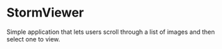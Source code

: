 # StormViewer
Simple application that lets users scroll through a list of images and then select one to view.
